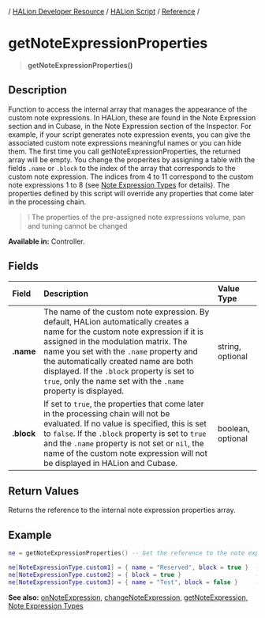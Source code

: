 / [HALion Developer Resource](../../HALion-Developer-Resource.md) / [HALion Script](./HALion-Script.md) / [Reference](./Reference.md) /

# getNoteExpressionProperties

>**getNoteExpressionProperties()**

## Description

Function to access the internal array that manages the appearance of the custom note expressions. In HALion, these are found in the Note Expression section and in Cubase, in the Note Expression section of the Inspector. For example, if your script generates note expression events, you can give the associated custom note expressions meaningful names or you can hide them. The first time you call getNoteExpressionProperties, the returned array will be empty. You change the properites by assigning a table with the fields ``.name`` or ``.block`` to the index of the array that corresponds to the custom note expression. The indices from 4 to 11 correspond to the custom note expressions 1 to 8 (see [Note Expression Types](./Note-Expression-Types.md) for details). The properties defined by this script will override any properties that come later in the processing chain.

>&#10069; The properties of the pre-assigned note expressions volume, pan and tuning cannot be changed

**Available in:** Controller.

## Fields

|Field|Description|Value Type|
|:-|:-|:-|
|**.name**|The name of the custom note expression. By default, HALion automatically creates a name for the custom note expression if it is assigned in the modulation matrix. The name you set with the ``.name`` property and the automatically created name are both displayed. If the ``.block`` property is set to ``true``, only the name set with the ``.name`` property is displayed.|string, optional|
|**.block**|If set to ``true``, the properties that come later in the processing chain will not be evaluated. If no value is specified, this is set to ``false``. If the ``.block`` property is set to ``true`` and the ``.name`` property is not set or ``nil``, the name of the custom note expression will not be displayed in HALion and Cubase.|boolean, optional|


## Return Values

Returns the reference to the internal note expression properties array.

## Example

```lua
ne = getNoteExpressionProperties() -- Get the reference to the note expression properties table.

ne[NoteExpressionType.custom1] = { name = "Reserved", block = true }  -- Displays only 'Reserved'.
ne[NoteExpressionType.custom2] = { block = true }                     -- Hides the note expression.
ne[NoteExpressionType.custom3] = { name = "Test", block = false }     -- Displays 'Test' and auto created names.
```

**See also:** [onNoteExpression](./onNoteExpression.md), [changeNoteExpression](./changeNoteExpression.md), [getNoteExpression](./getNoteExpression.md), [Note Expression Types](./Note-Expression-Types.md)